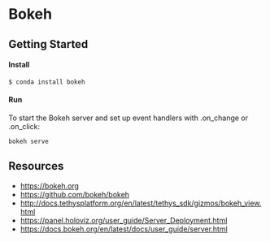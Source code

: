 # Bokeh


## Getting Started

#### Install
```
$ conda install bokeh
```

#### Run
To start the Bokeh server and set up event handlers with .on_change or .on_click:
```
bokeh serve
```

## Resources
- https://bokeh.org
- https://github.com/bokeh/bokeh
- http://docs.tethysplatform.org/en/latest/tethys_sdk/gizmos/bokeh_view.html
- https://panel.holoviz.org/user_guide/Server_Deployment.html
- https://docs.bokeh.org/en/latest/docs/user_guide/server.html
